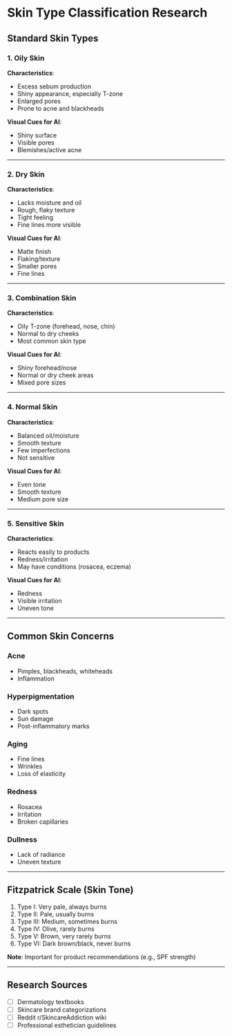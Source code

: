 # Skin Type Classification Research

## Standard Skin Types

### 1. Oily Skin
**Characteristics**:
- Excess sebum production
- Shiny appearance, especially T-zone
- Enlarged pores
- Prone to acne and blackheads

**Visual Cues for AI**:
- Shiny surface
- Visible pores
- Blemishes/active acne

---

### 2. Dry Skin
**Characteristics**:
- Lacks moisture and oil
- Rough, flaky texture
- Tight feeling
- Fine lines more visible

**Visual Cues for AI**:
- Matte finish
- Flaking/texture
- Smaller pores
- Fine lines

---

### 3. Combination Skin
**Characteristics**:
- Oily T-zone (forehead, nose, chin)
- Normal to dry cheeks
- Most common skin type

**Visual Cues for AI**:
- Shiny forehead/nose
- Normal or dry cheek areas
- Mixed pore sizes

---

### 4. Normal Skin
**Characteristics**:
- Balanced oil/moisture
- Smooth texture
- Few imperfections
- Not sensitive

**Visual Cues for AI**:
- Even tone
- Smooth texture
- Medium pore size

---

### 5. Sensitive Skin
**Characteristics**:
- Reacts easily to products
- Redness/irritation
- May have conditions (rosacea, eczema)

**Visual Cues for AI**:
- Redness
- Visible irritation
- Uneven tone

---

## Common Skin Concerns

### Acne
- Pimples, blackheads, whiteheads
- Inflammation

### Hyperpigmentation
- Dark spots
- Sun damage
- Post-inflammatory marks

### Aging
- Fine lines
- Wrinkles
- Loss of elasticity

### Redness
- Rosacea
- Irritation
- Broken capillaries

### Dullness
- Lack of radiance
- Uneven texture

---

## Fitzpatrick Scale (Skin Tone)
1. Type I: Very pale, always burns
2. Type II: Pale, usually burns
3. Type III: Medium, sometimes burns
4. Type IV: Olive, rarely burns
5. Type V: Brown, very rarely burns
6. Type VI: Dark brown/black, never burns

**Note**: Important for product recommendations (e.g., SPF strength)

---

## Research Sources
- [ ] Dermatology textbooks
- [ ] Skincare brand categorizations
- [ ] Reddit r/SkincareAddiction wiki
- [ ] Professional esthetician guidelines
